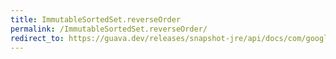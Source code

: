 ```yaml
---
title: ImmutableSortedSet.reverseOrder
permalink: /ImmutableSortedSet.reverseOrder/
redirect_to: https://guava.dev/releases/snapshot-jre/api/docs/com/google/common/collect/ImmutableSortedSet.html#reverseOrder--
---
```

